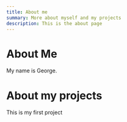 ```yaml
---
title: About me
summary: More about myself and my projects
description: This is the about page
---
```


# About Me

My name is George.

# About my projects

This is my first project
